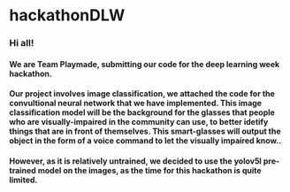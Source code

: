 # hackathonDLW

### Hi all! 

#### We are Team Playmade, submitting our code for the deep learning week hackathon. 
#### Our project involves image classification, we attached the code for the convultional neural network that we have implemented. This image classification model will be the background for the glasses that people who are visually-impaired in the community can use, to better idetify things that are in front of themselves. This smart-glasses will output the object in the form of a voice command to let the visually impaired know..

#### However, as it is relatively untrained, we decided to use the yolov5l pre-trained model on the images, as the time for this hackathon is quite limited.
